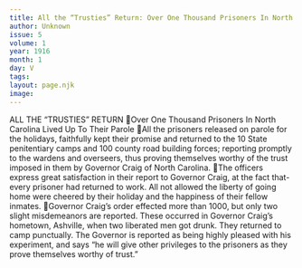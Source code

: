 ```yaml
---
title: All the “Trusties” Return: Over One Thousand Prisoners In North Carolina Lived Up To Their Parole
author: Unknown
issue: 5
volume: 1
year: 1916
month: 1
day: V
tags:
layout: page.njk
image:
---
```

ALL THE “TRUSTIES” RETURN Over One Thousand Prisoners In North Carolina Lived Up To Their Parole All the prisoners released on parole for the holidays, faithfully kept their promise and returned to the 10 State penitentiary camps and 100 county road building forces; reporting promptly to the wardens and overseers, thus proving themselves worthy of the trust imposed in them by Governor Craig of North Carolina. The officers express great satisfaction in their report to Governor Craig, at the fact that-every prisoner had returned to work. All not allowed the liberty of going home were cheered by their holiday and the happiness of their fellow inmates. Governor Craig’s order effected more than 1000, but only two slight misdemeanors are reported. These occurred in Governor Craig’s hometown, Ashville, when two liberated men got drunk. They returned to camp punctually. The Governor is reported as being highly pleased with his experiment, and says “he will give other privileges to the prisoners as they prove themselves worthy of trust.” 
